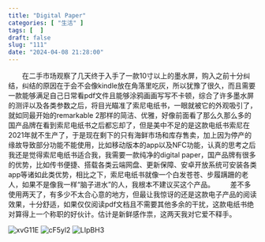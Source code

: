 ```yaml
---
title: "Digital Paper"
categories: [ "生活" ]
tags: [  ]
draft: false
slug: "111"
date: "2024-04-08 21:28:00"
---
```


&emsp;&emsp;在二手市场观察了几天终于入手了一款10寸以上的墨水屏，购入之前十分纠结，纠结的原因在于会不会像kindle放在角落里吃灰，所以犹豫了很久，而且需要一款能够满足自己日常看pdf文件且能够涂鸦画画写写不卡顿，综合了许多墨水屏的测评以及各类参数之后，将目光瞄准了索尼电纸书，一眼就被它的外观吸引了，就如同最开始的remarkable 2那样的简洁、优雅，好像前面看了那么久那么多的国产品牌在看到索尼电纸书之后都忘却了，但是美中不足的是这款电纸书索尼在2021年就不生产了，于是现在剩下的只有海鲜市场和库存售卖，加上因为停产的缘故导致部分功能不能使用，比如移动版本的app以及NFC功能，认真的思考之后我还是觉得索尼电纸书适合我，我需要一款纯净的digital paper，国产品牌有很多的优势，比如传书便捷、搭载各类云端网盘、更新保障、安卓开放系统可安装各类app等诸如此类优势，相比之下，索尼电纸书就像一个白发苍苍、步履蹒跚的老人，如果不是像我一样“脑子进水”的人，我根本不建议买这个产品。
&emsp;&emsp;差不多使用两天了，有多少不太合心意的地方，但最让我惊讶的还是这款电子产品的阅读效果，十分舒适，如果仅仅阅读pdf文档且不需要其他多余的干扰，这款电纸书绝对算得上一个称职的好伙计。估计是新鲜感作祟，这两天我对它爱不释手。

![xvG11E](https://blog.wangyunzi.com/2024/04/09/xvG11E.jpg)
![cF5yl2](https://blog.wangyunzi.com/2024/04/09/cF5yl2.jpg)
![LIpBH3](https://blog.wangyunzi.com/2024/04/09/LIpBH3.jpg)